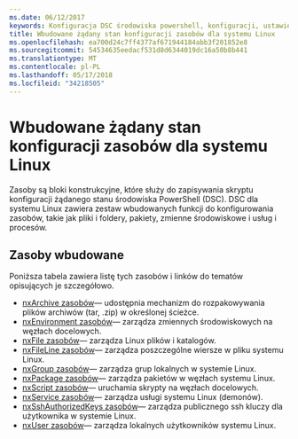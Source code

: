 ```yaml
---
ms.date: 06/12/2017
keywords: Konfiguracja DSC środowiska powershell, konfiguracji, ustawienia
title: Wbudowane żądany stan konfiguracji zasobów dla systemu Linux
ms.openlocfilehash: ea700d24c7ff4377af671944184abb3f201852e8
ms.sourcegitcommit: 54534635eedacf531d8d6344019dc16a50b8b441
ms.translationtype: MT
ms.contentlocale: pl-PL
ms.lasthandoff: 05/17/2018
ms.locfileid: "34218505"
---
```

# <a name="built-in-desired-state-configuration-resources-for-linux"></a>Wbudowane żądany stan konfiguracji zasobów dla systemu Linux

Zasoby są bloki konstrukcyjne, które służy do zapisywania skryptu konfiguracji żądanego stanu środowiska PowerShell (DSC). DSC dla systemu Linux zawiera zestaw wbudowanych funkcji do konfigurowania zasobów, takie jak pliki i foldery, pakiety, zmienne środowiskowe i usług i procesów.

## <a name="built-in-resources"></a>Zasoby wbudowane

Poniższa tabela zawiera listę tych zasobów i linków do tematów opisujących je szczegółowo.

* [nxArchive zasobów](lnxArchiveResource.md)— udostępnia mechanizm do rozpakowywania plików archiwów (tar, .zip) w określonej ścieżce.
* [nxEnvironment zasobów](lnxEnvironmentResource.md)— zarządza zmiennych środowiskowych na węzłach docelowych.
* [nxFile zasobów](lnxFileResource.md)— zarządza Linux plików i katalogów.
* [nxFileLine zasobów](lnxFileLineResource.md)— zarządza poszczególne wiersze w pliku systemu Linux.
* [nxGroup zasobów](lnxGroupResource.md)— zarządza grup lokalnych w systemie Linux.
* [nxPackage zasobów](lnxPackageResource.md)— zarządza pakietów w węzłach systemu Linux.
* [nxScript zasobów](lnxScriptResource.md)— uruchamia skrypty na węzłach docelowych.
* [nxService zasobów](lnxServiceResource.md)— zarządza usługi systemu Linux (demonów).
* [nxSshAuthorizedKeys zasobów](lnxSshAuthorizedKeysResource.md)— zarządza publicznego ssh kluczy dla użytkownika w systemie Linux.
* [nxUser zasobów](lnxUserResource.md)— zarządza lokalnych użytkowników systemu Linux.